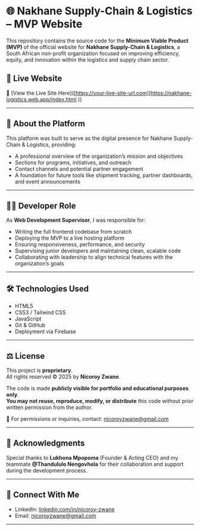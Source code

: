 # 🌐 Nakhane Supply-Chain & Logistics – MVP Website

This repository contains the source code for the **Minimum Viable Product (MVP)** of the official website for **Nakhane Supply-Chain & Logistics**, a South African non-profit organization focused on improving efficiency, equity, and innovation within the logistics and supply chain sector.

## 🚀 Live Website
🔗 [View the Live Site Here]([https://your-live-site-url.com](https://nakhane-logistics.web.app/index.html ))  

---

## 📌 About the Platform

This platform was built to serve as the digital presence for Nakhane Supply-Chain & Logistics, providing:

- A professional overview of the organization’s mission and objectives
- Sections for programs, initiatives, and outreach
- Contact channels and potential partner engagement
- A foundation for future tools like shipment tracking, partner dashboards, and event announcements

---

## 👨‍💻 Developer Role

As **Web Development Supervisor**, I was responsible for:
- Writing the full frontend codebase from scratch
- Deploying the MVP to a live hosting platform
- Ensuring responsiveness, performance, and security
- Supervising junior developers and maintaining clean, scalable code
- Collaborating with leadership to align technical features with the organization’s goals

---

## 🛠️ Technologies Used

- HTML5  
- CSS3 / Tailwind CSS  
- JavaScript  
- Git & GitHub  
- Deployment via Firebase

---

## ⚖️ License

This project is **proprietary**.  
All rights reserved © 2025 by **Nicoroy Zwane**.

The code is made **publicly visible for portfolio and educational purposes only**.  
**You may not reuse, reproduce, modify, or distribute** this code without prior written permission from the author.

📩 For permissions or inquiries, contact: [nicoroyzwane@gmail.com](mailto:nicoroyzwane@gmail.com)

---

## 🙌 Acknowledgments

Special thanks to **Lukhona Mpopoma** (Founder & Acting CEO) and my teammate **@Thandululo Nengovhela** for their collaboration and support during the development process.

---

## 📣 Connect With Me

- LinkedIn: [linkedin.com/in/nicoroy-zwane](www.linkedin.com/in/nicoroy-zwane)
- Email: [nicoroyzwane@gmail.com](mailto:nicoroyzwane@gmail.com)

---

